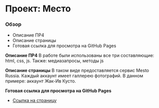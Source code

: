 # Проект: Место

### Обзор

* Описание ПР4
* Описание страницы
* Готовая ссылка для просмотра на GitHub Pages

**Описание ПР4**
В работе были использованы все три составляющие: html, css, js.
Также: медиазапросы, методы js

**Описание страницы**
В таком виде предоставляется сервис Mesto Russia. Каждый аккаунт имеет галлерею фотографий. В данном примере: аккаунт Жак-Ив Кусто.

**Готовая ссылка для просмотра на GitHub Pages**
* [Ссылка на страницу](https://TataStul.github.io/mesto/)
